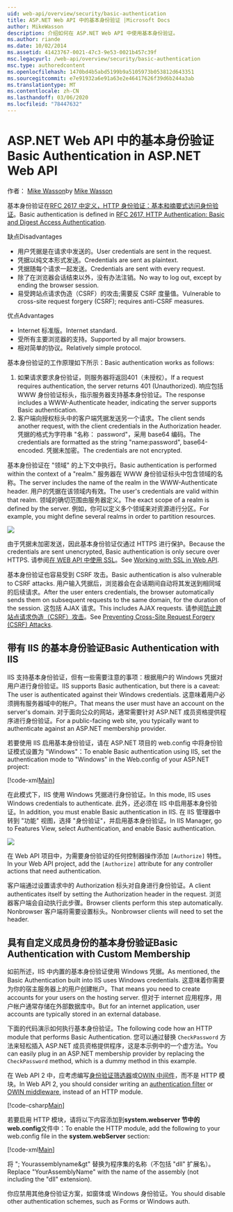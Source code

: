 ```yaml
---
uid: web-api/overview/security/basic-authentication
title: ASP.NET Web API 中的基本身份验证 |Microsoft Docs
author: MikeWasson
description: 介绍如何在 ASP.NET Web API 中使用基本身份验证。
ms.author: riande
ms.date: 10/02/2014
ms.assetid: 41423767-0021-47c3-9e53-0021b457c39f
msc.legacyurl: /web-api/overview/security/basic-authentication
msc.type: authoredcontent
ms.openlocfilehash: 1470bd4b5abd5199b9a5105973b053812d643351
ms.sourcegitcommit: e7e91932a6e91a63e2e46417626f39d6b244a3ab
ms.translationtype: MT
ms.contentlocale: zh-CN
ms.lasthandoff: 03/06/2020
ms.locfileid: "78447632"
---
```

# <a name="basic-authentication-in-aspnet-web-api"></a><span data-ttu-id="a39b8-103">ASP.NET Web API 中的基本身份验证</span><span class="sxs-lookup"><span data-stu-id="a39b8-103">Basic Authentication in ASP.NET Web API</span></span>

<span data-ttu-id="a39b8-104">作者： [Mike Wasson](https://github.com/MikeWasson)</span><span class="sxs-lookup"><span data-stu-id="a39b8-104">by [Mike Wasson](https://github.com/MikeWasson)</span></span>

<span data-ttu-id="a39b8-105">基本身份验证在[RFC 2617 中定义，HTTP 身份验证：基本和摘要式访问身份验证](http://www.ietf.org/rfc/rfc2617.txt)。</span><span class="sxs-lookup"><span data-stu-id="a39b8-105">Basic authentication is defined in [RFC 2617, HTTP Authentication: Basic and Digest Access Authentication](http://www.ietf.org/rfc/rfc2617.txt).</span></span>

<span data-ttu-id="a39b8-106">缺点</span><span class="sxs-lookup"><span data-stu-id="a39b8-106">Disadvantages</span></span>

- <span data-ttu-id="a39b8-107">用户凭据是在请求中发送的。</span><span class="sxs-lookup"><span data-stu-id="a39b8-107">User credentials are sent in the request.</span></span>
- <span data-ttu-id="a39b8-108">凭据以纯文本形式发送。</span><span class="sxs-lookup"><span data-stu-id="a39b8-108">Credentials are sent as plaintext.</span></span>
- <span data-ttu-id="a39b8-109">凭据随每个请求一起发送。</span><span class="sxs-lookup"><span data-stu-id="a39b8-109">Credentials are sent with every request.</span></span>
- <span data-ttu-id="a39b8-110">除了在浏览器会话结束以外，没有办法注销。</span><span class="sxs-lookup"><span data-stu-id="a39b8-110">No way to log out, except by ending the browser session.</span></span>
- <span data-ttu-id="a39b8-111">易受跨站点请求伪造（CSRF）的攻击;需要反 CSRF 度量值。</span><span class="sxs-lookup"><span data-stu-id="a39b8-111">Vulnerable to cross-site request forgery (CSRF); requires anti-CSRF measures.</span></span>

<span data-ttu-id="a39b8-112">优点</span><span class="sxs-lookup"><span data-stu-id="a39b8-112">Advantages</span></span>

- <span data-ttu-id="a39b8-113">Internet 标准版。</span><span class="sxs-lookup"><span data-stu-id="a39b8-113">Internet standard.</span></span>
- <span data-ttu-id="a39b8-114">受所有主要浏览器的支持。</span><span class="sxs-lookup"><span data-stu-id="a39b8-114">Supported by all major browsers.</span></span>
- <span data-ttu-id="a39b8-115">相对简单的协议。</span><span class="sxs-lookup"><span data-stu-id="a39b8-115">Relatively simple protocol.</span></span>

<span data-ttu-id="a39b8-116">基本身份验证的工作原理如下所示：</span><span class="sxs-lookup"><span data-stu-id="a39b8-116">Basic authentication works as follows:</span></span>

1. <span data-ttu-id="a39b8-117">如果请求要求身份验证，则服务器将返回401（未授权）。</span><span class="sxs-lookup"><span data-stu-id="a39b8-117">If a request requires authentication, the server returns 401 (Unauthorized).</span></span> <span data-ttu-id="a39b8-118">响应包括 WWW 身份验证标头，指示服务器支持基本身份验证。</span><span class="sxs-lookup"><span data-stu-id="a39b8-118">The response includes a WWW-Authenticate header, indicating the server supports Basic authentication.</span></span>
2. <span data-ttu-id="a39b8-119">客户端向授权标头中的客户端凭据发送另一个请求。</span><span class="sxs-lookup"><span data-stu-id="a39b8-119">The client sends another request, with the client credentials in the Authorization header.</span></span> <span data-ttu-id="a39b8-120">凭据的格式为字符串 "名称： password"，采用 base64 编码。</span><span class="sxs-lookup"><span data-stu-id="a39b8-120">The credentials are formatted as the string "name:password", base64-encoded.</span></span> <span data-ttu-id="a39b8-121">凭据未加密。</span><span class="sxs-lookup"><span data-stu-id="a39b8-121">The credentials are not encrypted.</span></span>

<span data-ttu-id="a39b8-122">基本身份验证在 "领域" 的上下文中执行。</span><span class="sxs-lookup"><span data-stu-id="a39b8-122">Basic authentication is performed within the context of a "realm."</span></span> <span data-ttu-id="a39b8-123">服务器在 WWW 身份验证标头中包含领域的名称。</span><span class="sxs-lookup"><span data-stu-id="a39b8-123">The server includes the name of the realm in the WWW-Authenticate header.</span></span> <span data-ttu-id="a39b8-124">用户的凭据在该领域内有效。</span><span class="sxs-lookup"><span data-stu-id="a39b8-124">The user's credentials are valid within that realm.</span></span> <span data-ttu-id="a39b8-125">领域的确切范围由服务器定义。</span><span class="sxs-lookup"><span data-stu-id="a39b8-125">The exact scope of a realm is defined by the server.</span></span> <span data-ttu-id="a39b8-126">例如，你可以定义多个领域来对资源进行分区。</span><span class="sxs-lookup"><span data-stu-id="a39b8-126">For example, you might define several realms in order to partition resources.</span></span>

![](basic-authentication/_static/image1.png)

<span data-ttu-id="a39b8-127">由于凭据未加密发送，因此基本身份验证仅通过 HTTPS 进行保护。</span><span class="sxs-lookup"><span data-stu-id="a39b8-127">Because the credentials are sent unencrypted, Basic authentication is only secure over HTTPS.</span></span> <span data-ttu-id="a39b8-128">请参阅[在 WEB API 中使用 SSL](working-with-ssl-in-web-api.md)。</span><span class="sxs-lookup"><span data-stu-id="a39b8-128">See [Working with SSL in Web API](working-with-ssl-in-web-api.md).</span></span>

<span data-ttu-id="a39b8-129">基本身份验证也容易受到 CSRF 攻击。</span><span class="sxs-lookup"><span data-stu-id="a39b8-129">Basic authentication is also vulnerable to CSRF attacks.</span></span> <span data-ttu-id="a39b8-130">用户输入凭据后，浏览器会在会话期间自动将其发送到相同域的后续请求。</span><span class="sxs-lookup"><span data-stu-id="a39b8-130">After the user enters credentials, the browser automatically sends them on subsequent requests to the same domain, for the duration of the session.</span></span> <span data-ttu-id="a39b8-131">这包括 AJAX 请求。</span><span class="sxs-lookup"><span data-stu-id="a39b8-131">This includes AJAX requests.</span></span> <span data-ttu-id="a39b8-132">请参阅[防止跨站点请求伪造（CSRF）攻击](preventing-cross-site-request-forgery-csrf-attacks.md)。</span><span class="sxs-lookup"><span data-stu-id="a39b8-132">See [Preventing Cross-Site Request Forgery (CSRF) Attacks](preventing-cross-site-request-forgery-csrf-attacks.md).</span></span>

## <a name="basic-authentication-with-iis"></a><span data-ttu-id="a39b8-133">带有 IIS 的基本身份验证</span><span class="sxs-lookup"><span data-stu-id="a39b8-133">Basic Authentication with IIS</span></span>

<span data-ttu-id="a39b8-134">IIS 支持基本身份验证，但有一些需要注意的事项：根据用户的 Windows 凭据对用户进行身份验证。</span><span class="sxs-lookup"><span data-stu-id="a39b8-134">IIS supports Basic authentication, but there is a caveat: The user is authenticated against their Windows credentials.</span></span> <span data-ttu-id="a39b8-135">这意味着用户必须拥有服务器域中的帐户。</span><span class="sxs-lookup"><span data-stu-id="a39b8-135">That means the user must have an account on the server's domain.</span></span> <span data-ttu-id="a39b8-136">对于面向公众的网站，通常需要针对 ASP.NET 成员资格提供程序进行身份验证。</span><span class="sxs-lookup"><span data-stu-id="a39b8-136">For a public-facing web site, you typically want to authenticate against an ASP.NET membership provider.</span></span>

<span data-ttu-id="a39b8-137">若要使用 IIS 启用基本身份验证，请在 ASP.NET 项目的 web.config 中将身份验证模式设置为 "Windows"：</span><span class="sxs-lookup"><span data-stu-id="a39b8-137">To enable Basic authentication using IIS, set the authentication mode to "Windows" in the Web.config of your ASP.NET project:</span></span>

[!code-xml[Main](basic-authentication/samples/sample1.xml)]

<span data-ttu-id="a39b8-138">在此模式下，IIS 使用 Windows 凭据进行身份验证。</span><span class="sxs-lookup"><span data-stu-id="a39b8-138">In this mode, IIS uses Windows credentials to authenticate.</span></span> <span data-ttu-id="a39b8-139">此外，还必须在 IIS 中启用基本身份验证。</span><span class="sxs-lookup"><span data-stu-id="a39b8-139">In addition, you must enable Basic authentication in IIS.</span></span> <span data-ttu-id="a39b8-140">在 IIS 管理器中转到 "功能" 视图，选择 "身份验证"，并启用基本身份验证。</span><span class="sxs-lookup"><span data-stu-id="a39b8-140">In IIS Manager, go to Features View, select Authentication, and enable Basic authentication.</span></span>

![](basic-authentication/_static/image2.png)

<span data-ttu-id="a39b8-141">在 Web API 项目中，为需要身份验证的任何控制器操作添加 `[Authorize]` 特性。</span><span class="sxs-lookup"><span data-stu-id="a39b8-141">In your Web API project, add the `[Authorize]` attribute for any controller actions that need authentication.</span></span>

<span data-ttu-id="a39b8-142">客户端通过设置请求中的 Authorization 标头对自身进行身份验证。</span><span class="sxs-lookup"><span data-stu-id="a39b8-142">A client authenticates itself by setting the Authorization header in the request.</span></span> <span data-ttu-id="a39b8-143">浏览器客户端会自动执行此步骤。</span><span class="sxs-lookup"><span data-stu-id="a39b8-143">Browser clients perform this step automatically.</span></span> <span data-ttu-id="a39b8-144">Nonbrowser 客户端将需要设置标头。</span><span class="sxs-lookup"><span data-stu-id="a39b8-144">Nonbrowser clients will need to set the header.</span></span>

## <a name="basic-authentication-with-custom-membership"></a><span data-ttu-id="a39b8-145">具有自定义成员身份的基本身份验证</span><span class="sxs-lookup"><span data-stu-id="a39b8-145">Basic Authentication with Custom Membership</span></span>

<span data-ttu-id="a39b8-146">如前所述，IIS 中内置的基本身份验证使用 Windows 凭据。</span><span class="sxs-lookup"><span data-stu-id="a39b8-146">As mentioned, the Basic Authentication built into IIS uses Windows credentials.</span></span> <span data-ttu-id="a39b8-147">这意味着你需要为你的宿主服务器上的用户创建帐户。</span><span class="sxs-lookup"><span data-stu-id="a39b8-147">That means you need to create accounts for your users on the hosting server.</span></span> <span data-ttu-id="a39b8-148">但对于 internet 应用程序，用户帐户通常存储在外部数据库中。</span><span class="sxs-lookup"><span data-stu-id="a39b8-148">But for an internet application, user accounts are typically stored in an external database.</span></span>

<span data-ttu-id="a39b8-149">下面的代码演示如何执行基本身份验证。</span><span class="sxs-lookup"><span data-stu-id="a39b8-149">The following code how an HTTP module that performs Basic Authentication.</span></span> <span data-ttu-id="a39b8-150">您可以通过替换 `CheckPassword` 方法来轻松插入 ASP.NET 成员资格提供程序，这是本示例中的一个虚方法。</span><span class="sxs-lookup"><span data-stu-id="a39b8-150">You can easily plug in an ASP.NET membership provider by replacing the `CheckPassword` method, which is a dummy method in this example.</span></span>

<span data-ttu-id="a39b8-151">在 Web API 2 中，应考虑编写[身份验证筛选器](authentication-filters.md)或[OWIN 中间件](../../../aspnet/overview/owin-and-katana/index.md)，而不是 HTTP 模块。</span><span class="sxs-lookup"><span data-stu-id="a39b8-151">In Web API 2, you should consider writing an [authentication filter](authentication-filters.md) or [OWIN middleware](../../../aspnet/overview/owin-and-katana/index.md), instead of an HTTP module.</span></span>

[!code-csharp[Main](basic-authentication/samples/sample2.cs)]

<span data-ttu-id="a39b8-152">若要启用 HTTP 模块，请将以下内容添加到**system.webserver 节中的 web.config**文件中：</span><span class="sxs-lookup"><span data-stu-id="a39b8-152">To enable the HTTP module, add the following to your web.config file in the **system.webServer** section:</span></span>

[!code-xml[Main](basic-authentication/samples/sample3.xml?highlight=4)]

<span data-ttu-id="a39b8-153">将 "; Yourassemblyname&gt" 替换为程序集的名称（不包括 "dll" 扩展名）。</span><span class="sxs-lookup"><span data-stu-id="a39b8-153">Replace "YourAssemblyName" with the name of the assembly (not including the "dll" extension).</span></span>

<span data-ttu-id="a39b8-154">你应禁用其他身份验证方案，如窗体或 Windows 身份验证。</span><span class="sxs-lookup"><span data-stu-id="a39b8-154">You should disable other authentication schemes, such as Forms or Windows auth.</span></span>
